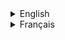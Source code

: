<details>
    <summary>English</summary>
    
    <p>Hello, I like to write useless programs using code that is perfectly <s>clean</s> understandable to me.</p>

    </br>
    
    <p>In all seriousness, I write code in Java, Python, HTML/CSS/JS, Markdown, SwiftUI and C#. I can communicate in English and French.</p>
</details>
<details>
    <summary>Français</summary>

    <p>Bonjour, j'aime écrire des programmes absolument inutiles comprenant du code parfaitement <s>lisible</s> confus.</p>

    </br>
    
    <p>Sans blagues, j'aime écrire du code en Java, Python, HTML/CSS/JS, Markdown, SwiftUI et C#. Je peux communiquer en français et en anglais.</p>
</details>
